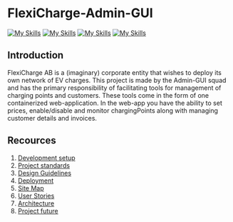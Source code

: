 # FlexiCharge-Admin-GUI
[![My Skills](https://skillicons.dev/icons?i=ts)](https://www.typescriptlang.org)
[![My Skills](https://skillicons.dev/icons?i=nodejs)](https://nodejs.org)
[![My Skills](https://skillicons.dev/icons?i=react)](https://react.dev)
[![My Skills](https://skillicons.dev/icons?i=docker)](https://www.docker.com)

## Introduction
FlexiCharge AB is a (imaginary) corporate entity that wishes to deploy its own network of EV charges.
This project is made by the Admin-GUI squad and has the primary responsibility of facilitating tools for management of charging points and customers.
These tools come in the form of one containerized web-application. 
In the web-app you have the ability to set prices, enable/disable and monitor chargingPoints along with managing customer details and invoices.

## Recources
1. [Development setup](./documentation/dev-setup.md)
2. [Project standards](./documentation/project-standards.md)
3. [Design Guidelines](documentation%2Fdesign.md)
4. [Deployment](./documentation/deployment.md)
5. [Site Map](./documentation/Site_Map_original.pdf)
6. [User Stories](./documentation/user_stories.md)
7. [Architecture](./documentation/architecture.md)
8. [Project future](./documentation/project-future.md)



